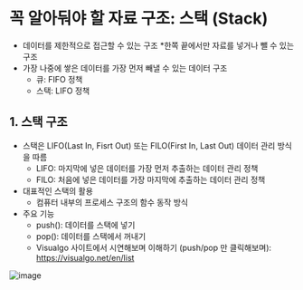 # 꼭 알아둬야 할 자료 구조: 스택 (Stack)

* 데이터를 제한적으로 접근할 수 있는 구조
  *한쪽 끝에서만 자료를 넣거나 뺄 수 있는 구조
* 가장 나중에 쌓은 데이터를 가장 먼저 빼낼 수 있는 데이터 구조
  * 큐: FIFO 정책
  * 스택: LIFO 정책

## 1. 스택 구조
* 스택은 LIFO(Last In, Fisrt Out) 또는 FILO(First In, Last Out) 데이터 관리 방식을 따름
  * LIFO: 마지막에 넣은 데이터를 가장 먼저 추출하는 데이터 관리 정책
  * FILO: 처음에 넣은 데이터를 가장 마지막에 추출하는 데이터 관리 정책
* 대표적인 스택의 활용
  * 컴퓨터 내부의 프로세스 구조의 함수 동작 방식
* 주요 기능
  * push(): 데이터를 스택에 넣기
  * pop(): 데이터를 스택에서 꺼내기
  * Visualgo 사이트에서 시연해보며 이해하기 (push/pop 만 클릭해보며): https://visualgo.net/en/list
  
![image](https://user-images.githubusercontent.com/47058441/73116752-3fae3780-3f7f-11ea-95fb-026727a0f926.png)
